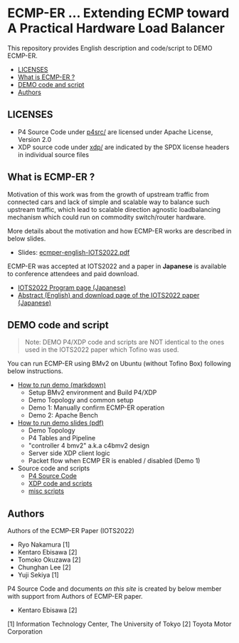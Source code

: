 # ECMP-ER ... Extending ECMP toward A Practical Hardware Load Balancer

This repository provides English description and code/script to DEMO ECMP-ER.

- [LICENSES](#licenses)
- [What is ECMP-ER ?](#what-is-ecmp-er-)
- [DEMO code and script](#demo-code-and-script)
- [Authors](#authors)


## LICENSES

- P4 Source Code under [p4src/](p4src/) are licensed under Apache License, Version 2.0
- XDP source code under [xdp/](xdp/) are indicated by the SPDX license headers in individual source files

## What is ECMP-ER ?

Motivation of this work was from the growth of upstream traffic from connected cars and lack of simple and scalable way to balance such upstream traffic, which lead to scalable direction agnostic loadbalancing mechanism which could run on commodity switch/router hardware.

More details about the motivation and how ECMP-ER works are described in below slides.

- Slides: [ecmper-english-IOTS2022.pdf](ecmper-english-IOTS2022.pdf)

ECMP-ER was accepted at IOTS2022 and a paper in **Japanese** is available to conference attendees and paid download.

- [IOTS2022 Program page (Japanese) ](https://www.iot.ipsj.or.jp/symposium/iots2022-program/)
- [Abstract (English) and download page of the IOTS2022 paper (Japanese)](https://ipsj.ixsq.nii.ac.jp/ej/?action=pages_view_main&active_action=repository_view_main_item_detail&item_id=222743&item_no=1&page_id=13&block_id=8)

## DEMO code and script

> Note: DEMO P4/XDP code and scripts are NOT identical to the ones used in the IOTS2022 paper which Tofino was used.

You can run ECMP-ER using BMv2 on Ubuntu (without Tofino Box) following below instructions.

- [How to run demo (markdown)](./HOWTO-ECMPER-DEMO.md)
  - Setup BMv2 environment and Build P4/XDP
  - Demo Topology and common setup
  - Demo 1: Manually confirm ECMP-ER operation
  - Demo 2: Apache Bench
- [How to run demo slides (pdf)](./HOWTO-ECMPER-DEMO-slides.pdf)
  - Demo Topology
  - P4 Tables and Pipeline
  - "controller 4 bmv2" a.k.a c4bmv2 design
  - Server side XDP client logic
  - Packet flow when ECMP ER is enabled / disabled (Demo 1)
- Source code and scripts
  - [P4 Source Code](./p4src/)
  - [XDP code and scripts](./xdp/)
  - [misc scripts](./tools/)

## Authors

Authors of the ECMP-ER Paper (IOTS2022)

- Ryo Nakamura [1]
- Kentaro Ebisawa [2]
- Tomoko Okuzawa [2]
- Chunghan Lee [2]
- Yuji Sekiya [1]

P4 Source Code and documents *on this site* is created by below member with support from Authors of ECMP-ER paper.

- Kentaro Ebisawa [2]

[1] Information Technology Center, The University of Tokyo
[2] Toyota Motor Corporation
